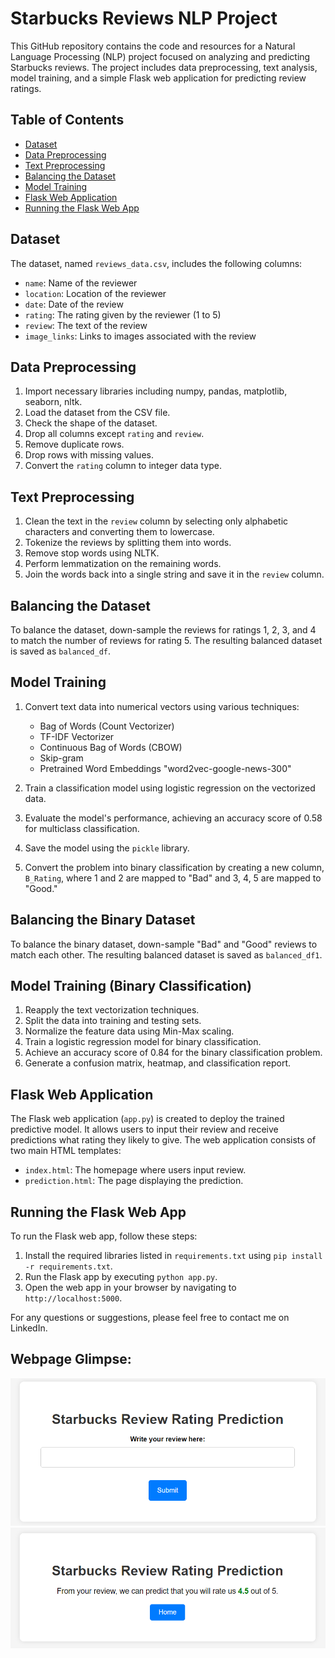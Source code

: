 # Starbucks Reviews NLP Project

This GitHub repository contains the code and resources for a Natural Language Processing (NLP) project focused on analyzing and predicting Starbucks reviews. The project includes data preprocessing, text analysis, model training, and a simple Flask web application for predicting review ratings.

## Table of Contents
- [Dataset](#dataset)
- [Data Preprocessing](#data-preprocessing)
- [Text Preprocessing](#text-preprocessing)
- [Balancing the Dataset](#balancing-the-dataset)
- [Model Training](#model-training)
- [Flask Web Application](#flask-web-application)
- [Running the Flask Web App](#running-the-flask-web-app)

## Dataset

The dataset, named `reviews_data.csv`, includes the following columns:
- `name`: Name of the reviewer
- `location`: Location of the reviewer
- `date`: Date of the review
- `rating`: The rating given by the reviewer (1 to 5)
- `review`: The text of the review
- `image_links`: Links to images associated with the review

## Data Preprocessing

1. Import necessary libraries including numpy, pandas, matplotlib, seaborn, nltk.
2. Load the dataset from the CSV file.
3. Check the shape of the dataset.
4. Drop all columns except `rating` and `review`.
5. Remove duplicate rows.
6. Drop rows with missing values.
7. Convert the `rating` column to integer data type.

## Text Preprocessing

1. Clean the text in the `review` column by selecting only alphabetic characters and converting them to lowercase.
2. Tokenize the reviews by splitting them into words.
3. Remove stop words using NLTK.
4. Perform lemmatization on the remaining words.
5. Join the words back into a single string and save it in the `review` column.

## Balancing the Dataset

To balance the dataset, down-sample the reviews for ratings 1, 2, 3, and 4 to match the number of reviews for rating 5. The resulting balanced dataset is saved as `balanced_df`.

## Model Training

1. Convert text data into numerical vectors using various techniques:
   - Bag of Words (Count Vectorizer)
   - TF-IDF Vectorizer
   - Continuous Bag of Words (CBOW)
   - Skip-gram
   - Pretrained Word Embeddings "word2vec-google-news-300"
   
2. Train a classification model using logistic regression on the vectorized data.
3. Evaluate the model's performance, achieving an accuracy score of 0.58 for multiclass classification.
4. Save the model using the `pickle` library.
5. Convert the problem into binary classification by creating a new column, `B_Rating`, where 1 and 2 are mapped to "Bad" and 3, 4, 5 are mapped to "Good."

## Balancing the Binary Dataset

To balance the binary dataset, down-sample "Bad" and "Good" reviews to match each other. The resulting balanced dataset is saved as `balanced_df1`.

## Model Training (Binary Classification)

1. Reapply the text vectorization techniques.
2. Split the data into training and testing sets.
3. Normalize the feature data using Min-Max scaling.
4. Train a logistic regression model for binary classification.
5. Achieve an accuracy score of 0.84 for the binary classification problem.
6. Generate a confusion matrix, heatmap, and classification report.

## Flask Web Application

The Flask web application (`app.py`) is created to deploy the trained predictive model. It allows users to input their review and receive predictions what rating they likely to give. The web application consists of two main HTML templates:
- `index.html`: The homepage where users input review.
- `prediction.html`: The page displaying the prediction.

## Running the Flask Web App

To run the Flask web app, follow these steps:
1. Install the required libraries listed in `requirements.txt` using `pip install -r requirements.txt`.
2. Run the Flask app by executing `python app.py`.
3. Open the web app in your browser by navigating to `http://localhost:5000`.

For any questions or suggestions, please feel free to contact me on LinkedIn.

## Webpage Glimpse:

![Index](index.png)
![Prediction](prediction.png)